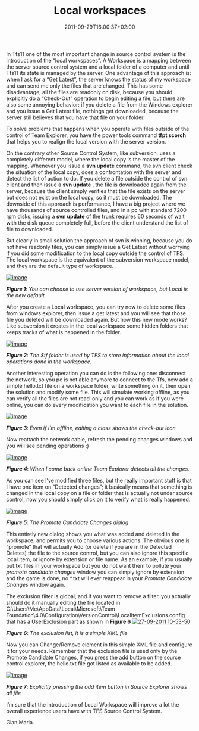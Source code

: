 ﻿---
title: "Local workspaces"
description: ""
date: 2011-09-29T16:00:37+02:00
draft: false
tags: [Tfs]
categories: [Team Foundation Server]
---
In Tfs11 one of the most important change in source control system is the introduction of the “local workspaces”. A Workspace is a mapping between the server source control system and a local folder of a computer and until Tfs11 its state is managed by the server. One advantage of this approach is: when I ask for a “Get Latest”, the server knows the status of my workspace and can send me only the files that are changed. This has some disadvantage, all the files are readonly on disk, because you should explicitly do a “Check-Out” operation to begin editing a file, but there are also some annoying behavior: if you delete a file from the Windows explorer and you issue a Get Latest file, nothings get downloaded, because the server still believes that you have that file on your folder.

To solve problems that happens when you operate with files outside of the control of Team Explorer, you have the power tools command  **tfpt scorch** that helps you to realign the local version with the server version.

On the contrary other Source Control System, like subversion, uses a completely different model, where the local copy is the master of the mapping. Whenever you issue a  **svn update** command, the svn client check the situation of the local copy, does a confrontation with the server and detect the list of action to do. If you delete a file outside the control of svn client and then issue a  **svn update** , the file is downloaded again from the server, because the client simply verifies that the file exists on the server but does not exist on the local copy, so it must be downloaded. The downside of this approach is performance, I have a big project where we have thousands of source controlled files, and in a pc with standard 7200 rpm disks, issuing a  **svn update** of the trunk requires 60 seconds of wait with the disk queue completely full, before the client understand the list of file to downloaded.

But clearly in small solution the approach of svn is winning, because you do not have readonly files, you can simply issue a Get Latest without worrying if you did some modification to the local copy outside the control of TFS. The local workspace is the equivalent of the subversion workspace model, and they are the default type of workspace.

[![image](https://www.codewrecks.com/blog/wp-content/uploads/2011/09/image_thumb13.png "image")](https://www.codewrecks.com/blog/wp-content/uploads/2011/09/image13.png)

 ***Figure 1***: *You can choose to use server version of workspace, but Local is the new default.*

After you create a Local workspace, you can try now to delete some files from windows explorer, then issue a get latest and you will see that those file you deleted will be downloaded again. But how this new mode works? Like subversion it creates in the local workspace some hidden folders that keeps tracks of what is happened in the folder.

[![image](https://www.codewrecks.com/blog/wp-content/uploads/2011/09/image_thumb14.png "image")](https://www.codewrecks.com/blog/wp-content/uploads/2011/09/image14.png)

 ***Figure 2***: *The $tf folder is used by TFS to store information about the local operations done in the workspace.*

Another interesting operation you can do is the following one: disconnect the network, so you pc is not able anymore to connect to the Tfs, now add a simple hello.txt file on a workspace folder, write something on it, then open the solution and modify some file. This will simulate working offline, as you can verify all the files are not read-only and you can work as if you were online, you can do every modification you want to each file in the solution.

[![image](https://www.codewrecks.com/blog/wp-content/uploads/2011/09/image_thumb15.png "image")](https://www.codewrecks.com/blog/wp-content/uploads/2011/09/image15.png)

 ***Figure 3***: *Even if I’m offline, editing a class shows the check-out icon*

Now reattach the network cable, refresh the pending changes windows and you will see pending operations :)

[![image](https://www.codewrecks.com/blog/wp-content/uploads/2011/09/image_thumb16.png "image")](https://www.codewrecks.com/blog/wp-content/uploads/2011/09/image16.png)

 ***Figure 4***: *When I come back online Team Explorer detects all the changes.*

As you can see I’ve modified three files, but the really important stuff is that I have one item on “Detected changes”; it basically means that something is changed in the local copy on a file or folder that is actually not under source control, now you should simply click on it to verify what is really happened.

[![image](https://www.codewrecks.com/blog/wp-content/uploads/2011/09/image_thumb17.png "image")](https://www.codewrecks.com/blog/wp-content/uploads/2011/09/image17.png)

 ***Figure 5***: *The Promote Candidate Changes dialog*

This entirely new dialog shows you what was added and deleted in the workspace, and permits you to choose various actions. The obvious one is “promote” that will actually Add (or delete if you are in the Detected Deletes) the file to the source control, but you can also ignore this specific local item, or ignore by extension or file name. As an example, if you usually put.txt files in your workspace but you do not want them to pollute your *promote candidate changes* window you can simply ignore by extension and the game is done, no \*.txt will ever reappear in your *Promote Candidate Changes* window again.

The exclusion filter is global, and if you want to remove a filter, you actually should do it manually editing the file located in C:\Users\Me\AppData\Local\Microsoft\Team Foundation\4.0\Configuration\VersionControl\LocalItemExclusions.config that has a UserExclusion part as shown in  **Figure 6** [![27-09-2011 10-53-50](https://www.codewrecks.com/blog/wp-content/uploads/2011/09/27-09-2011-10-53-50_thumb.jpg "27-09-2011 10-53-50")](https://www.codewrecks.com/blog/wp-content/uploads/2011/09/27-09-2011-10-53-50.jpg)

 ***Figure 6***: *The exclusion list, it is a simple XML file*

Now you can Change/Remove element in this simple XML file and configure it for your needs. Remember that the exclusion file is used only by the Promote Candidate Changes, if you press the add button on the source control explorer, the hello.txt file got listed as available to be added.

[![image](https://www.codewrecks.com/blog/wp-content/uploads/2011/09/image_thumb18.png "image")](https://www.codewrecks.com/blog/wp-content/uploads/2011/09/image18.png)

 ***Figure 7***: *Explicitly pressing the add item button in Source Explorer shows all file*

I’m sure that the introduction of Local Workspace will improve a lot the overall experience users have with TFS Source Control System.

Gian Maria.
